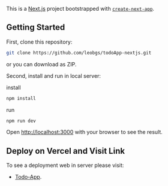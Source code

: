 This is a [Next.js](https://nextjs.org/) project bootstrapped with [`create-next-app`](https://github.com/vercel/next.js/tree/canary/packages/create-next-app).

## Getting Started

First, clone this repository:

```bash
git clone https://github.com/leobgs/todoApp-nextjs.git
```
or you can download as ZIP.

Second, install and run in local server:

install
```bash
npm install
```

run
```bash
npm run dev
```

Open [http://localhost:3000](http://localhost:3000) with your browser to see the result.


## Deploy on Vercel and Visit Link

To see a deployment web in server please visit:

- [Todo-App](https://todo-app-nextjs-leobgs-projects.vercel.app/).


